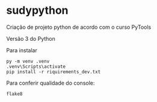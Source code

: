 # sudypython
Criação de projeto python de acordo com o curso PyTools

Versão 3 do Python

Para instalar 
```console
py -m venv .venv
.venv\Scripts\activate
pip install -r riquirements_dev.txt

```

Para conferir qualidade do console:
````console
flake8
````